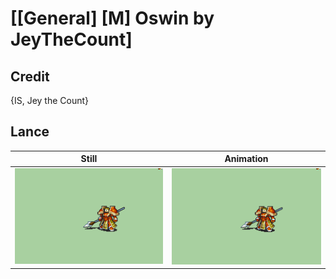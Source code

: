 # [\[General\] \[M\] Oswin by JeyTheCount]

## Credit

{IS, Jey the Count}
	
## Lance

| Still | Animation |
| :---: | :-------: |
| ![Lance still](./Lance_000.png) | ![Lance animation](./Lance.gif) |
